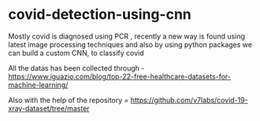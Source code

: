 # covid-detection-using-cnn
Mostly covid is diagnosed using PCR , recently a new way is found using latest image processing techniques and also by using python packages we can build a custom CNN, to classify covid

All the datas has been collected through - https://www.iguazio.com/blog/top-22-free-healthcare-datasets-for-machine-learning/

Also with the help of the repository = https://github.com/v7labs/covid-19-xray-dataset/tree/master
